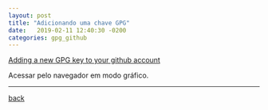 ```yaml
---
layout: post
title: "Adicionando uma chave GPG"
date:   2019-02-11 12:40:30 -0200
categories: gpg_github
---
```


[Adding a new GPG key to your github account](https://help.github.com/articles/adding-a-new-gpg-key-to-your-github-account/)

Acessar pelo navegador em modo gráfico.

***
[back](./blog.html)